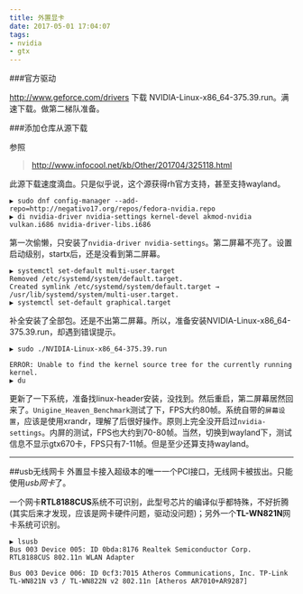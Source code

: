 ```yaml
---
title: 外置显卡
date: 2017-05-01 17:04:07
tags:
- nvidia
- gtx
---
```


###官方驱动

http://www.geforce.com/drivers 下载 NVIDIA-Linux-x86_64-375.39.run。满速下载。做第二梯队准备。

###添加仓库从源下载

参照
> http://www.infocool.net/kb/Other/201704/325118.html

此源下载速度滴血。只是似乎说，这个源获得rh官方支持，甚至支持wayland。

```
▶ sudo dnf config-manager --add-repo=http://negativo17.org/repos/fedora-nvidia.repo
▶ di nvidia-driver nvidia-settings kernel-devel akmod-nvidia vulkan.i686 nvidia-driver-libs.i686
```
第一次偷懒，只安装了`nvidia-driver nvidia-settings`。第二屏幕不亮了。设置启动级别，startx后，还是没看到第二屏幕。
```
▶ systemctl set-default multi-user.target
Removed /etc/systemd/system/default.target.
Created symlink /etc/systemd/system/default.target → /usr/lib/systemd/system/multi-user.target.
▶ systemctl set-default graphical.target

```
补全安装了全部包。还是不出第二屏幕。所以，准备安装NVIDIA-Linux-x86_64-375.39.run，却遇到错误提示。
```
▶ sudo ./NVIDIA-Linux-x86_64-375.39.run 

ERROR: Unable to find the kernel source tree for the currently running kernel.
▶ du
```
更新了一下系统，准备找linux-header安装，没找到。然后重启，第二屏幕居然回来了。`Unigine_Heaven_Benchmark`测试了下，FPS大约80帧。系统自带的`屏幕设置`，应该是使用xrandr，理解了后很好操作。原则上完全没开启过`nvidia-settings`。内屏的测试，FPS也大约到70-80帧。当然，切换到wayland下，测试信息不显示gtx670卡，FPS只有7-11帧。但是至少还算支持wayland。

--------------------------

##usb无线网卡
外置显卡接入超级本的唯一一个PCI接口，无线网卡被拔出。只能使用*usb网卡*了。

一个网卡**RTL8188CUS**系统不可识别，此型号芯片的编译似乎都特殊，不好折腾(其实后来才发现，应该是网卡硬件问题，驱动没问题)；另外一个**TL-WN821N**网卡系统可识别。
```
▶ lsusb
Bus 003 Device 005: ID 0bda:8176 Realtek Semiconductor Corp. RTL8188CUS 802.11n WLAN Adapter

Bus 003 Device 006: ID 0cf3:7015 Atheros Communications, Inc. TP-Link TL-WN821N v3 / TL-WN822N v2 802.11n [Atheros AR7010+AR9287]
```
